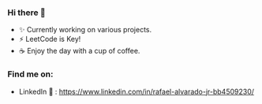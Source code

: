 ### Hi there 👋

- ✨ Currently working on various projects.
- ⚡ LeetCode is Key!
- ☕ Enjoy the day with a cup of coffee.

### Find me on:

- LinkedIn 💬 : https://www.linkedin.com/in/rafael-alvarado-jr-bb4509230/

<!--
**13Ruffles13/13Ruffles13** is a ✨ _special_ ✨ repository because its `README.md` (this file) appears on your GitHub profile.

Here are some ideas to get you started:

- 🔭 I’m currently working on ...
- 🌱 I’m currently learning ...
- 👯 I’m looking to collaborate on ...
- 🤔 I’m looking for help with ...
- 💬 Ask me about ...
- 📫 How to reach me: ...
- 😄 Pronouns: ...
- ⚡ Fun fact: ...
-->

